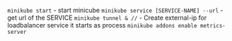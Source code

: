 
`minikube start` - start minicube
`minikube service [SERVICE-NAME] --url` - get url of the SERVICE
`minikube tunnel & //` - Create external-ip for loadbalancer service it starts as process
`minikube addons enable metrics-server`
